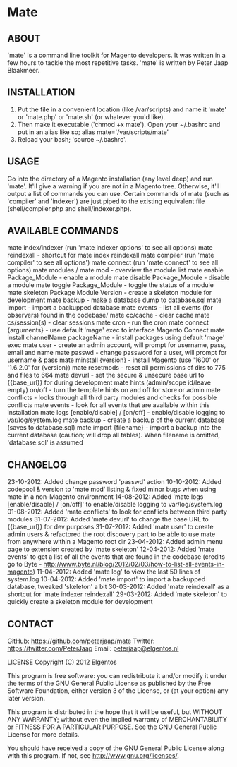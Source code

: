 # Mate #
## ABOUT ##
'mate' is a command line toolkit for Magento developers. It was written in a few hours to
tackle the most repetitive tasks. 'mate' is written by Peter Jaap Blaakmeer.

## INSTALLATION ##
1) Put the file in a convenient location (like /var/scripts) and name it 'mate' or 'mate.php'
    or 'mate.sh' (or whatever you'd like).
2) Then make it executable ('chmod +x mate'). Open your ~/.bashrc and put in an alias like so;
    alias mate='/var/scripts/mate'
3) Reload your bash; 'source ~/.bashrc'.

## USAGE ##
Go into the directory of a Magento installation (any level deep) and run 'mate'.
It'll give a warning if you are not in a Magento tree. Otherwise, it'll output a list of
commands you can use. Certain commands of mate (such as 'compiler' and 'indexer') are just piped
to the existing equivalent file (shell/compiler.php and shell/indexer.php).

## AVAILABLE COMMANDS ##
mate index/indexer <default indexer options> (run 'mate indexer options' to see all options)
mate reindexall - shortcut for mate index reindexall
mate compiler <default compiler options> (run 'mate compiler' to see all options')
mate connect <default mage options> (run 'mate connect' to see all options)
mate modules / mate mod - overview the module list
mate enable Package_Module - enable a module
mate disable Package_Module - disable a module
mate toggle Package_Module - toggle the status of a module
mate skeleton Package Module Version - create a skeleton module for development
mate backup - make a database dump to database.sql
mate import - import a backupped database
mate events - list all events (for observers) found in the codebase/
mate cc/cache - clear cache
mate cs/session(s) - clear sessions
mate cron - run the cron
mate connect {arguments} - use default 'mage' exec to interface Magento Connect
mate install channelName packageName - install packages using default 'mage' exec
mate user - create an admin account, will prompt for username, pass, email and name
mate passwd - change password for a user, will prompt for username & pass
mate minstall {version} - install Magento (use '1600' or '1.6.2.0' for {version})
mate resetmods - reset all permissions of dirs to 775 and files to 664
mate devurl - set the secure & unsecure base url to {{base_url}} for during development
mate hints (admin/scope id/leave empty) on/off - turn the template hints on and off for store or admin
mate conflicts - looks through all third party modules and checks for possible conflicts
mate events - look for all events that are available within this installation
mate logs [enable/disable] / [on/off] - enable/disable logging to var/log/system.log
mate backup - create a backup of the current database (saves to database.sql)
mate import {filename} - import a backup into the current database (caution; will drop all tables). When filename is omitted, 'database.sql' is assumed

## CHANGELOG ##
23-10-2012: Added change password 'passwd' action
10-10-2012: Added codepool & version to 'mate mod' listing & fixed minor bugs when using mate in a non-Magento environment
14-08-2012: Added 'mate logs [enable/disable] / [on/off]' to enable/disable logging to var/log/system.log
01-08-2012: Added 'mate conflicts' to look for conflicts between third party modules
31-07-2012: Added 'mate devurl' to change the base URL to {{base_url}} for dev purposes
31-07-2012: Added 'mate user' to create admin users & refactored the root discovery part to be
    able to use mate from anywhere within a Magento root dir
23-04-2012: Added admin menu page to extension created by 'mate skeleton'
12-04-2012: Added 'mate events' to get a list of all the events that are found in the codebase
    (credits go to Byte - http://www.byte.nl/blog/2012/02/03/how-to-list-all-events-in-magento)
11-04-2012: Added 'mate log' to view the last 50 lines of system.log
10-04-2012: Added 'mate import' to import a backupped database, tweaked 'skeleton' a bit
30-03-2012: Added 'mate reindexall' as a shortcut for 'mate indexer reindexall'
29-03-2012: Added 'mate skeleton' to quickly create a skeleton module for development

## CONTACT ##
GitHub: https://github.com/peterjaap/mate
Twitter: https://twitter.com/PeterJaap
Email: peterjaap@elgentos.nl

LICENSE
Copyright (C) 2012 Elgentos

This program is free software: you can redistribute it and/or modify
it under the terms of the GNU General Public License as published by
the Free Software Foundation, either version 3 of the License, or
(at your option) any later version.

This program is distributed in the hope that it will be useful,
but WITHOUT ANY WARRANTY; without even the implied warranty of
MERCHANTABILITY or FITNESS FOR A PARTICULAR PURPOSE.  See the
GNU General Public License for more details.

You should have received a copy of the GNU General Public License
along with this program.  If not, see <http://www.gnu.org/licenses/>.
